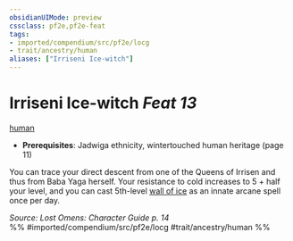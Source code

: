 ```yaml
---
obsidianUIMode: preview
cssclass: pf2e,pf2e-feat
tags:
- imported/compendium/src/pf2e/locg
- trait/ancestry/human
aliases: ["Irriseni Ice-witch"]
---
```

# Irriseni Ice-witch  *Feat 13*  
[human](human.md)  

- **Prerequisites**: Jadwiga ethnicity, wintertouched human heritage (page 11)

You can trace your direct descent from one of the Queens of Irrisen and thus from Baba Yaga herself. Your resistance to cold increases to 5 + half your level, and you can cast 5th-level [wall of ice](../spells/wall-of-ice.md) as an innate arcane spell once per day.

*Source: Lost Omens: Character Guide p. 14*  
%% #imported/compendium/src/pf2e/locg #trait/ancestry/human %%